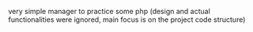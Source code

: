 very simple manager to practice some php (design and actual functionalities were ignored, main focus is on the project code structure)
